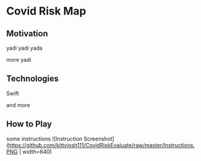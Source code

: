 # Covid Risk Map

## Motivation
yadi yadi yada

more yadi

## Technologies

Swift

and more

## How to Play

some instructions
![Instruction Screenshot](https://github.com/kittyjosh111/CovidRiskEvaluate/raw/master/Instructions.PNG | width=640)
